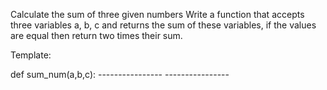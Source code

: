 Calculate the sum of three given numbers
Write a function that accepts three variables a, b, c and returns the sum of these variables, if the values are equal then return two times their sum.



Template:

def sum_num(a,b,c):
    ----------------
    ----------------